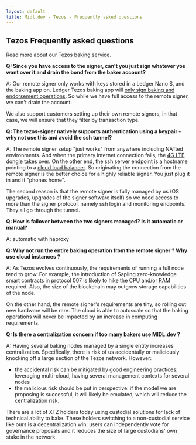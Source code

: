 ```yaml
---
layout: default
title: Midl.dev - Tezos - Frequently asked questions
---
```


## Tezos Frequently asked questions

Read more about our [Tezos baking service](/tezos/).

**Q: Since you have access to the signer, can't you just sign whatever you want over it and drain the bond from the baker account?**

A: Our remote signer only works with keys stored in a Ledger Nano S, and the baking app on. Ledger Tezos baking app will [only sign baking and endorsement operations](https://github.com/obsidiansystems/ledger-app-tezos#using-the-tezos-baking-application-nano-s-only). So while we have full access to the remote signer, we can't drain the account.

We also support customers setting up their own remote signers, in that case, we will ensure that they filter by transaction type.

**Q: The tezos-signer natively supports authentication using a keypair - why not use this and avoid the ssh tunnel?**

A: The remote signer setup "just works" from anywhere including NATted environments. And when the primary internet connection fails, the [4G LTE dongle takes over](https://github.com/midl-dev/tezos-remote-signer-os/blob/master/tezos-remote-signer/templates/usr/bin/isp_failover). On the other end, the ssh server endpoint is a hostname pointing to a [cloud load balancer](https://github.com/midl-dev/tezos-on-gke/blob/master/tezos-baker/tezos-remote-signer-forwarder.yaml#L5-L12). So originating the connection from the remote signer is the better choice for a highly reliable signer. You just plug it in and it "phones home".

The second reason is that the remote signer is fully managed by us (OS upgrades, upgrades of the signer software itself) so we need access to more than the signer protocol, namely ssh login and monitoring endpoints. They all go through the tunnel.

**Q: How is failover between the two signers managed? Is it automatic or manual?**

A: automatic with haproxy

**Q: Why not run the entire baking operation from the remote signer ? Why use cloud instances ?**

A: As Tezos evolves continuously, the requirements of running a full node tend to grow. For example, the introduction of Sapling zero-knowledge smart contracts in protocol 007 is likely to hike the CPU and/or RAM required. Also, the size of the blockchain may outgrow storage capabilities of the node.

On the other hand, the remote signer's requirements are tiny, so rolling out new hardware will be rare. The cloud is able to autoscale so that the baking operations will never be impacted by an increase in computing requirements.

**Q: Is there a centralization concern if too many bakers use MIDL.dev ?**

A: Having several baking nodes managed by a single entity increases centralization. Specifically, there is risk of us accidentally or maliciously knocking off a large section of the Tezos network. However:

* the accidental risk can be mitigated by good engineering practices: leveraging multi-cloud, having several management contexts for several nodes
* the malicious risk should be put in perspective: if the model we are proposing is successful, it will likely be emulated, which will reduce the centralization risk.

There are a lot of XTZ holders today using custodial solutions for lack of technical ability to bake. These holders switching to a non-custodial service like ours is a decentralization win: users can independently vote for governance proposals and it reduces the size of large custodians' own stake in the network.

